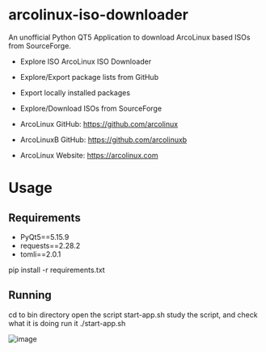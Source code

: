 # arcolinux-iso-downloader
An unofficial Python QT5 Application to download ArcoLinux based ISOs from SourceForge.

- Explore ISO ArcoLinux ISO Downloader

- Explore/Export package lists from GitHub

- Export locally installed packages

- Explore/Download ISOs from SourceForge

- ArcoLinux GitHub: https://github.com/arcolinux

- ArcoLinuxB  GitHub: https://github.com/arcolinuxb

- ArcoLinux Website: https://arcolinux.com

# Usage

## Requirements

- PyQt5==5.15.9
- requests==2.28.2
- tomli==2.0.1

pip install -r requirements.txt

## Running

cd to bin directory
open the script start-app.sh
study the script, and check what it is doing
run it ./start-app.sh

![image](https://github.com/DeltaCopy/arcolinux-iso-dl/assets/121581829/2df8f757-6695-4dbf-8d45-2a85db08405d)
